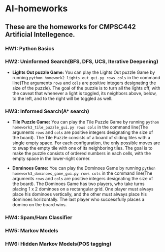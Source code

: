 # AI-homeworks

## These are the homeworks for CMPSC442 Artificial Intellegence. 

### HW1: Python Basics

### HW2: Uninformed Search(BFS, DFS, UCS, Iterative Deepening)

* **Lights Out puzzle Game:**
You can play the Lights Out puzzle Game by running `python homework2_lights_out_gui.py rows cols` in the command line(The arguments `rows` and `cols` are positive integers designating the size of the puzzle). The goal of the puzzle is to turn all the lights off, with the caveat that whenever a light is toggled, its
neighbors above, below, to the left, and to the right will be toggled as well.

### HW3: Informed Search(A* search)

* **Tile Puzzle Game:**
You can play the Tile Puzzle Game by running `python homework3_tile_puzzle_gui.py rows cols` in the command line(The arguments `rows` and `cols` are positive integers designating the size of the board). The Tile Puzzle consists of a board of sliding tiles with a single empty space. For each configuration, the only possible moves are to swap the empty tile with one of its neighboring tiles. The goal is to make the puzzle consists of ordered numbers in each cells, with the empty space in the lower-right corner.

* **Dominoes Game:**
You can play the Dominoes Game by running `python homework3_dominoes_game_gui.py rows cols` in the command line(The arguments `rows` and `cols` are positive integers designating the size of the board). The Dominoes Game has two players, who take turns placing 1 x 2 dominoes on a rectangular grid. One player must always place his dominoes vertically, and the other must always place his dominoes horizontally. The last player who successfully places a domino on the board wins.

### HW4: Spam/Ham Classifier

### HW5: Markov Models

### HW6: Hidden Markov Models(POS tagging)
